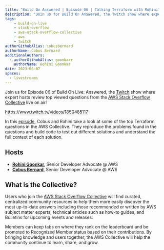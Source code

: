 ```yaml
---
title: "Build On Answered | Episode 06 | Talking Terraform with Rohini"
description: "Join us for Build On Answered, the Twitch show where expert hosts review top viewed questions from the AWS Stack Overflow Collective live on air!"
tags:
    - build-on-live
    - stack-overflow
    - aws-stack-overflow-collective
    - aws
    - twitch
authorGithubAlias: cobusbernard
authorName: Cobus Bernard
additionalAuthors: 
  - authorGithubAlias: gaonkarr
    authorName: Rohini Gaonkar
date: 2023-06-07
spaces:
  - livestreams
---
```


Join us for Episode 06 of Build On Live: Answered, the [Twitch](https://twitch.tv/aws) show where expert hosts review top viewed questions from the [AWS Stack Overflow Collective](https://stackoverflow.com/collectives/aws) live on air!

https://www.twitch.tv/videos/1850485117

In this [episode](https://www.twitch.tv/videos/1850485117), Cobus and Rohini take a look at some of the top Terraform questions in the AWS Collective. They reproduce the problems found in the  questions and build code to test out different solutions and understand the full context of each solution.

## Hosts

* [**Rohini Gaonkar**](https://twitter.com/rohini_gaonkar), Senior Developer Advocate @ AWS
* [**Cobus Bernard**](https://twitter.com/cobusbernard), Senior Developer Advocate @ AWS

## What is the Collective?

Users who join the [AWS Stack Overflow Collective](https://stackoverflow.com/collectives/aws) will find curated, centralized community resources to help them more easily discover the most up-to-date answers including those recommended or written by AWS subject matter experts, technical articles such as how-to guides, and Bulletins for upcoming events and releases. 

Members can keep tabs on where they rank on the leaderboard and be promoted to Recognized Member status based on their contributions. By bringing knowledge and users together, the AWS Collective will help the community continue to learn, share, and grow.

